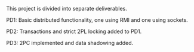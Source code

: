 This project is divided into separate deliverables.

PD1:
Basic distributed functionality, one using RMI and one using sockets.

PD2:
Transactions and strict 2PL locking added to PD1.

PD3:
2PC implemented and data shadowing added.
